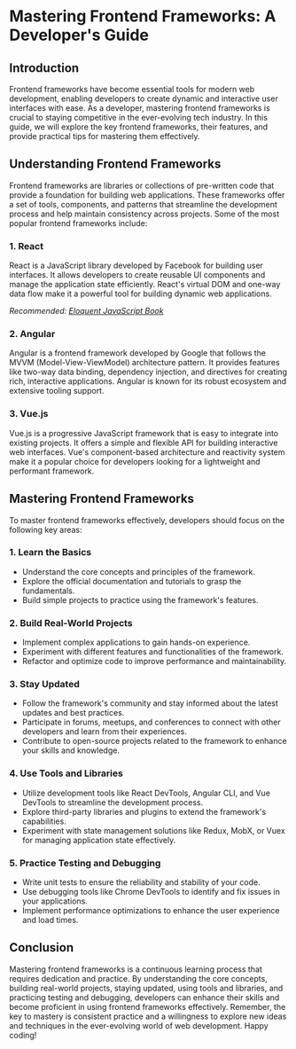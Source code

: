 # Mastering Frontend Frameworks: A Developer's Guide

## Introduction

Frontend frameworks have become essential tools for modern web development, enabling developers to create dynamic and interactive user interfaces with ease. As a developer, mastering frontend frameworks is crucial to staying competitive in the ever-evolving tech industry. In this guide, we will explore the key frontend frameworks, their features, and provide practical tips for mastering them effectively.

## Understanding Frontend Frameworks

Frontend frameworks are libraries or collections of pre-written code that provide a foundation for building web applications. These frameworks offer a set of tools, components, and patterns that streamline the development process and help maintain consistency across projects. Some of the most popular frontend frameworks include:

### 1. React

React is a JavaScript library developed by Facebook for building user interfaces. It allows developers to create reusable UI components and manage the application state efficiently. React's virtual DOM and one-way data flow make it a powerful tool for building dynamic web applications.

*Recommended: <a href="https://amazon.com/dp/B07C3KLQWX?tag=aiblogcontent-20" target="_blank" rel="nofollow sponsored">Eloquent JavaScript Book</a>*


### 2. Angular

Angular is a frontend framework developed by Google that follows the MVVM (Model-View-ViewModel) architecture pattern. It provides features like two-way data binding, dependency injection, and directives for creating rich, interactive applications. Angular is known for its robust ecosystem and extensive tooling support.

### 3. Vue.js

Vue.js is a progressive JavaScript framework that is easy to integrate into existing projects. It offers a simple and flexible API for building interactive web interfaces. Vue's component-based architecture and reactivity system make it a popular choice for developers looking for a lightweight and performant framework.

## Mastering Frontend Frameworks

To master frontend frameworks effectively, developers should focus on the following key areas:

### 1. Learn the Basics

- Understand the core concepts and principles of the framework.
- Explore the official documentation and tutorials to grasp the fundamentals.
- Build simple projects to practice using the framework's features.

### 2. Build Real-World Projects

- Implement complex applications to gain hands-on experience.
- Experiment with different features and functionalities of the framework.
- Refactor and optimize code to improve performance and maintainability.

### 3. Stay Updated

- Follow the framework's community and stay informed about the latest updates and best practices.
- Participate in forums, meetups, and conferences to connect with other developers and learn from their experiences.
- Contribute to open-source projects related to the framework to enhance your skills and knowledge.

### 4. Use Tools and Libraries

- Utilize development tools like React DevTools, Angular CLI, and Vue DevTools to streamline the development process.
- Explore third-party libraries and plugins to extend the framework's capabilities.
- Experiment with state management solutions like Redux, MobX, or Vuex for managing application state effectively.

### 5. Practice Testing and Debugging

- Write unit tests to ensure the reliability and stability of your code.
- Use debugging tools like Chrome DevTools to identify and fix issues in your applications.
- Implement performance optimizations to enhance the user experience and load times.

## Conclusion

Mastering frontend frameworks is a continuous learning process that requires dedication and practice. By understanding the core concepts, building real-world projects, staying updated, using tools and libraries, and practicing testing and debugging, developers can enhance their skills and become proficient in using frontend frameworks effectively. Remember, the key to mastery is consistent practice and a willingness to explore new ideas and techniques in the ever-evolving world of web development. Happy coding!